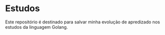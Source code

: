 # Estudos
Este repositório é destinado para salvar minha evolução de apredizado nos estudos da linguagem Golang.
